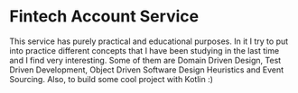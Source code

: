 # Fintech Account Service

This service has purely practical and educational purposes. In it I try to put into practice different concepts that I have been studying in the last time and I find very interesting. Some of them are Domain Driven Design, Test Driven Development, Object Driven Software Design Heuristics and Event Sourcing. Also, to build some cool project with Kotlin :)